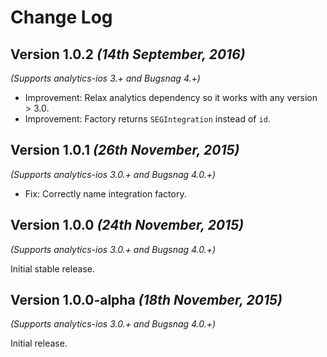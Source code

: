 Change Log
==========

Version 1.0.2 *(14th September, 2016)*
-------------------------------------------
*(Supports analytics-ios 3.+ and Bugsnag 4.+)*

  * Improvement: Relax analytics dependency so it works with any version > 3.0.
  * Improvement: Factory returns `SEGIntegration` instead of `id`.

Version 1.0.1 *(26th November, 2015)*
-------------------------------------------
*(Supports analytics-ios 3.0.+ and Bugsnag 4.0.+)*

  * Fix: Correctly name integration factory.


Version 1.0.0 *(24th November, 2015)*
-------------------------------------------
*(Supports analytics-ios 3.0.+ and Bugsnag 4.0.+)*

Initial stable release.


Version 1.0.0-alpha *(18th November, 2015)*
-------------------------------------------
*(Supports analytics-ios 3.0.+ and Bugsnag 4.0.+)*

Initial release.
